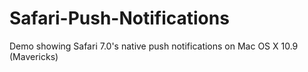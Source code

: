 Safari-Push-Notifications
=========================

Demo showing Safari 7.0's native push notifications on Mac OS X 10.9 (Mavericks)
